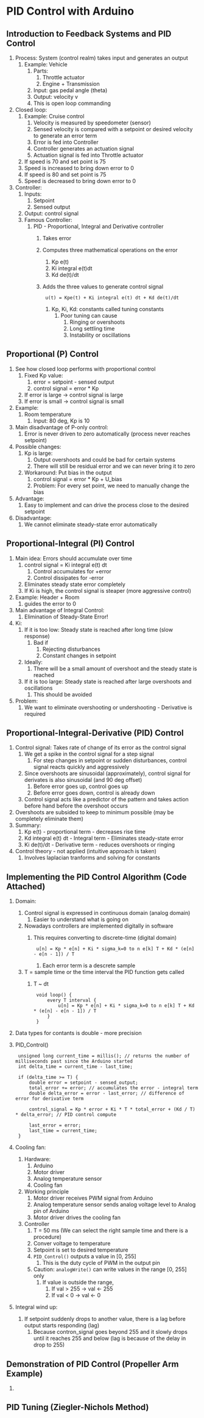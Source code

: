 # PID Control with Arduino #
## Introduction to Feedback Systems and PID Control ##
1. Process: System (control realm) takes input and generates an output
	1. Example: Vehicle
		1. Parts:
			1. Throttle actuator
			2. Engine + Transmission
		2. Input: gas pedal angle (theta)
		3. Output: velocity v
		4. This is open loop commanding
2. Closed loop:
	1. Example: Cruise control
		1. Velocity is measured by speedometer (sensor)
		2. Sensed velocity is compared with a setpoint or desired velocity to generate an error term
		3. Error is fed into Controller
		4. Controller generates an actuation signal
		5. Actuation signal is fed into Throttle actuator
	2. If speed is 70 and set point is 75
	3. Speed is increased to bring down error to 0
	4. If speed is 80 and set point is 75
	5. Speed is decreased to bring down error to 0
3. Controller:
	1. Inputs:
		1. Setpoint
		2. Sensed output
	2. Output: control signal
	3. Famous Controller:
		1. PID - Proportional, Integral and Derivative controller
			1. Takes error
			2. Computes three mathematical operations on the error
				1. Kp e(t)
				2. Ki integral e(t)dt
				3. Kd de(t)/dt
			3. Adds the three values to generate control signal

					u(t) = Kpe(t) + Ki integral e(t) dt + Kd de(t)/dt
					
				1. Kp, Ki, Kd: constants called tuning constants
					1. Poor tuning can cause
						1. Ringing or overshoots
						2. Long settling time
						3. Instability or oscillations

## Proportional (P) Control ##
1. See how closed loop performs with proportional control
	1. Fixed Kp value:
		1. error = setpoint - sensed output
		2. control signal = error * Kp
	2. If error is large -> control signal is large
	3. If error is small -> control signal is small
2. Example:
	1. Room temperature
		1. Input: 80 deg, Kp is 10
3. Main disadvantage of P-only control:
	1. Error is never driven to zero automatically (process never reaches setpoint)
4. Possible changes:
	1. Kp is large:
		1. Output overshoots and could be bad for certain systems
		2. There will still be residual error and we can never bring it to zero
	2. Workaround: Put bias in the output
		1. control signal = error * Kp + U_bias
		2. Problem: For every set point, we need to manually change the bias
5. Advantage:
	1. Easy to implement and can drive the process close to the desired setpoint
6. Disadvantage:
	1. We cannot eliminate steady-state error automatically

## Proportional-Integral (PI) Control ##
1. Main idea: Errors should accumulate over time
	1. control signal = Ki integral e(t) dt
		1. Control accumulates for +error
		2. Control dissipates for -error
	2. Eliminates steady state error completely
	3. If Ki is high, the control signal is steaper (more aggressive control)
2. Example: Header + Room
	1. guides the error to 0
3. Main advantage of Integral Control:
	1. Elimination of Steady-State Error!
4. Ki:
	1. If it is too low: Steady state is reached after long time (slow response)
		1. Bad if
			1. Rejecting disturbances
			2. Constant changes in setpoint
	2. Ideally:
		1. There will be a small amount of overshoot and the steady state is reached
	3. If it is too large: Steady state is reached after large overshoots and oscillations
		1. This should be avoided
5. Problem:
	1. We want to eliminate overshooting or undershooting - Derivative is required

## Proportional-Integral-Derivative (PID) Control ##
1. Control signal: Takes rate of change of its error as the control signal
	1. We get a spike in the control signal for a step signal
		1. For step changes in setpoint or sudden disturbances, control signal reacts quickly and aggressively
	2. Since overshoots are sinusoidal (approximately), control signal for derivates is also sinusoidal (and 90 deg offset)
		1. Before error goes up, control goes up
		2. Before error goes down, control is already down
	3. Control signal acts like a predictor of the pattern and takes action before hand before the overshoot occurs
2. Overshoots are subsided to keep to minimum possible (may be completely eliminate them)
3. Summary:
	1. Kp e(t) - proportional term - decreases rise time
	2. Kd integral e(t) dt - Integral term - Eliminates steady-state error
	3. Ki de(t)/dt - Derivative term - reduces overshoots or ringing
2. Control theory - not applied (intuitive approach is taken)
	1. Involves laplacian tranforms and solving for constants

## Implementing the PID Control Algorithm (Code Attached) ##
1. Domain:
	1. Control signal is expressed in continuous domain (analog domain)
		1. Easier to understand what is going on
	2. Nowadays controllers are implemented digitally in software
		1. This requires converting to discrete-time (digital domain)

				u[n] = Kp * e[n] + Ki * sigma_k=0 to n e[k] T + Kd * (e[n] - e[n - 1]) / T
				
			1. Each error term is a descrete sample
	3. T = sample time or the time interval the PID function gets called
		1. T ~ dt

				void loop() {
					every T interval {
						u[n] = Kp * e[n] + Ki * sigma_k=0 to n e[k] T + Kd * (e[n] - e[n - 1]) / T
					}
				}
				
2. Data types for contants is double - more precision
3. PID_Control()

		unsigned long current_time = millis(); // returns the number of milliseconds past since the Arduino started
		int delta_time = current_time - last_time;
		
		if (delta_time >= T) {
			double error = setpoint - sensed_output;
			total_error += error; // accumulates the error - integral term
			double delta_error = error - last_error; // difference of error for derivative term
			
			control_signal = Kp * error + Ki * T * total_error + (Kd / T) * delta_error; // PID control compute
			
			last_error = error;
			last_time = current_time;
		}	

4. Cooling fan:
	1. Hardware:
		1. Arduino
		2. Motor driver
		3. Analog temperature sensor
		4. Cooling fan
	2. Working principle
		1. Motor driver receives PWM signal from Arduino
		2. Analog temperature sensor sends analog voltage level to Analog pin of Arduino
		3. Motor driver drives the cooling fan
	3. Controller
		1. T = 50 ms (We can select the right sample time and there is a procedure)
		2. Conver voltage to temperature
		3. Setpoint is set to desired temperature
		4. `PID_Control()` outputs a value in [0, 255]
			1. This is the duty cycle of PWM in the output pin
		5. Caution: `analogWrite()` can write values in the range [0, 255] only
			1. If value is outside the range, 
				1. If val > 255 -> val <- 255
				2. If val < 0 -> val <- 0
5. Integral wind up:
	1. If setpoint suddenly drops to another value, there is a lag before output starts responding (lag)
		1. Because contron_signal goes beyond 255 and it slowly drops until it reaches 255 and below (lag is because of the delay in drop to 255)	

## Demonstration of PID Control (Propeller Arm Example) ##
1. 

## PID Tuning (Ziegler-Nichols Method) ##